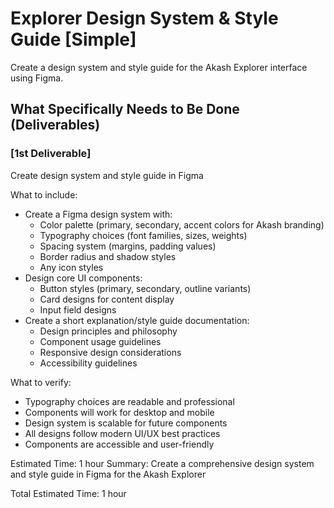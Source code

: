 # Explorer Design System & Style Guide [Simple]
Create a design system and style guide for the Akash Explorer interface using Figma.

## What Specifically Needs to Be Done (Deliverables)
### [1st Deliverable]
Create design system and style guide in Figma

What to include:

- Create a Figma design system with:
  - Color palette (primary, secondary, accent colors for Akash branding)
  - Typography choices (font families, sizes, weights)
  - Spacing system (margins, padding values)
  - Border radius and shadow styles
  - Any icon styles
- Design core UI components:
  - Button styles (primary, secondary, outline variants)
  - Card designs for content display
  - Input field designs
- Create a short explanation/style guide documentation:
  - Design principles and philosophy
  - Component usage guidelines
  - Responsive design considerations
  - Accessibility guidelines

What to verify:

- Typography choices are readable and professional
- Components will work for desktop and mobile
- Design system is scalable for future components
- All designs follow modern UI/UX best practices
- Components are accessible and user-friendly

Estimated Time: 1 hour
Summary: Create a comprehensive design system and style guide in Figma for the Akash Explorer

Total Estimated Time: 1 hour
